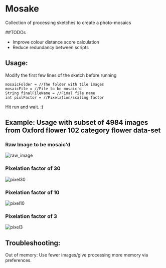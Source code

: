 # Mosake
Collection of processing sketches to create a photo-mosaics

##TODOs
- Improve colour distance score calculation
- Reduce redundancy between scripts

## Usage:
Modify the first few lines of the sketch before running
```
mosaicFolder = //The folder with tile images
mosaicFile = //File to be mosaic'd
String finalFileName = //Final file name
int pixlFactor = //Pixelation/scaling factor
```
Hit run and wait. :)

## Example: Usage with subset of 4984 images from Oxford flower 102 category flower data-set 
### Raw Image to be mosaic'd
![raw_image](https://cloud.githubusercontent.com/assets/11968702/23606779/3cc398b2-0288-11e7-9a66-4e81af3e07e3.jpg)

### Pixelation factor of 30
![pixel30](https://cloud.githubusercontent.com/assets/11968702/23606770/337bbd52-0288-11e7-91ee-9a29b3191099.png)

### Pixelation factor of 10
![pixel10](https://cloud.githubusercontent.com/assets/11968702/23606769/336a67dc-0288-11e7-883f-b2f23a02b92f.png)

### Pixelation factor of 3
![pixel3](https://cloud.githubusercontent.com/assets/11968702/23606768/334b1e68-0288-11e7-9582-570c99723249.png)

## Troubleshooting:
Out of memory: Use fewer images/give processing more memory via preferences.
